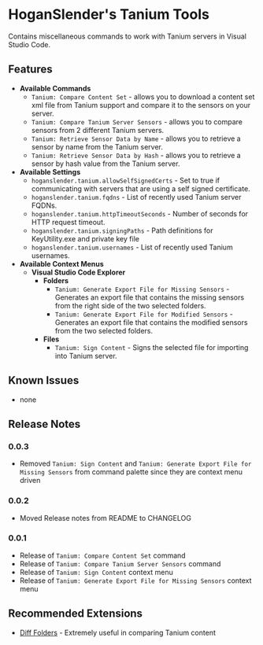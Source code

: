 # HoganSlender's Tanium Tools

Contains miscellaneous commands to work with Tanium servers in Visual Studio Code.

## Features
* **Available Commands**
    * `Tanium: Compare Content Set` - allows you to download a content set xml file from Tanium support and compare it to the sensors on your server.    
    * `Tanium: Compare Tanium Server Sensors` - allows you to compare sensors from 2 different Tanium servers.
    * `Tanium: Retrieve Sensor Data by Name` - allows you to retrieve a sensor by name from the Tanium server.
    * `Tanium: Retrieve Sensor Data by Hash` - allows you to retrieve a sensor by hash value from the Tanium server.
* **Available Settings**
    * `hoganslender.tanium.allowSelfSignedCerts` - Set to true if communicating with servers that are using a self signed certificate.
    * `hoganslender.tanium.fqdns` - List of recently used Tanium server FQDNs.
    * `hoganslender.tanium.httpTimeoutSeconds` - Number of seconds for HTTP request timeout.
    * `hoganslender.tanium.signingPaths` - Path definitions for KeyUtility.exe and private key file
    * `hoganslender.tanium.usernames` - List of recently used Tanium usernames.
* **Available Context Menus**
    * **Visual Studio Code Explorer**
        * **Folders**
            * `Tanium: Generate Export File for Missing Sensors` - Generates an export file that contains the missing sensors from the right side of the two selected folders.
            * `Tanium: Generate Export File for Modified Sensors` - Generates an export file that contains the modified sensors from the two selected folders.
        * **Files**
            * `Tanium: Sign Content` - Signs the selected file for importing into Tanium server.
## Known Issues
* none
## Release Notes
### 0.0.3
* Removed `Tanium: Sign Content` and `Tanium: Generate Export File for Missing Sensors` from command palette since they are context menu driven
### 0.0.2
* Moved Release notes from README to CHANGELOG
### 0.0.1
* Release of `Tanium: Compare Content Set` command
* Release of `Tanium: Compare Tanium Server Sensors` command
* Release of `Tanium: Sign Content` context menu
* Release of `Tanium: Generate Export File for Missing Sensors` context menu
## Recommended Extensions
- [Diff Folders](https://marketplace.visualstudio.com/items?itemName=L13RARY.l13-diff) - Extremely useful in comparing Tanium content
